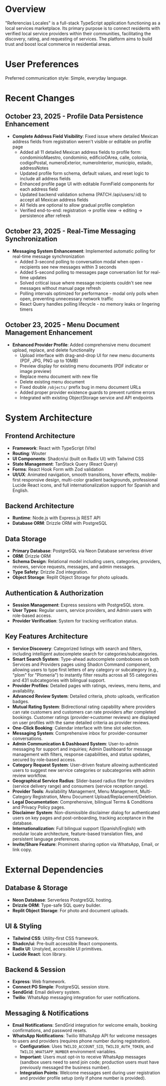 # Overview

"Referencias Locales" is a full-stack TypeScript application functioning as a local services marketplace. Its primary purpose is to connect residents with verified local service providers within their communities, facilitating the discovery, rating, and requesting of services. The platform aims to build trust and boost local commerce in residential areas.

# User Preferences

Preferred communication style: Simple, everyday language.

# Recent Changes

## October 23, 2025 - Profile Data Persistence Enhancement
- **Complete Address Field Visibility**: Fixed issue where detailed Mexican address fields from registration weren't visible or editable on profile page
  - Added all 11 detailed Mexican address fields to profile form: condominioMaestro, condominio, edificioOArea, calle, colonia, codigoPostal, numeroExterior, numeroInterior, municipio, estado, addressNotes
  - Updated profile form schema, default values, and reset logic to include all address fields
  - Enhanced profile page UI with editable FormField components for each address field
  - Updated backend validation schema (PATCH /api/users/:id) to accept all Mexican address fields
  - All fields are optional to allow gradual profile completion
  - Verified end-to-end: registration → profile view → editing → persistence after refresh

## October 23, 2025 - Real-Time Messaging Synchronization
- **Messaging System Enhancement**: Implemented automatic polling for real-time message synchronization
  - Added 3-second polling to conversation modal when open - recipients see new messages within 3 seconds
  - Added 5-second polling to messages page conversation list for real-time updates
  - Solved critical issue where message recipients couldn't see new messages without manual page refresh
  - Polling intervals optimized for performance - modal only polls when open, preventing unnecessary network traffic
  - React Query handles polling lifecycle - no memory leaks or lingering timers

## October 23, 2025 - Menu Document Management Enhancement
- **Enhanced Provider Profile**: Added comprehensive menu document upload, replace, and delete functionality
  - Upload interface with drag-and-drop UI for new menu documents (PDF, JPG, PNG up to 10MB)
  - Preview display for existing menu documents (PDF indicator or image preview)
  - Replace menu document with new file
  - Delete existing menu document
  - Fixed double `/objects/` prefix bug in menu document URLs
  - Added proper provider existence guards to prevent runtime errors
  - Integrated with existing ObjectStorage service and API endpoints

# System Architecture

## Frontend Architecture
- **Framework**: React with TypeScript (Vite)
- **Routing**: Wouter
- **UI Components**: Shadcn/ui (built on Radix UI) with Tailwind CSS
- **State Management**: TanStack Query (React Query)
- **Forms**: React Hook Form with Zod validation
- **UI/UX**: Animated navigation, smooth transitions, hover effects, mobile-first responsive design, multi-color gradient backgrounds, professional Lucide React icons, and full internationalization support for Spanish and English.

## Backend Architecture
- **Runtime**: Node.js with Express.js REST API
- **Database ORM**: Drizzle ORM with PostgreSQL

## Data Storage
- **Primary Database**: PostgreSQL via Neon Database serverless driver
- **ORM**: Drizzle ORM
- **Schema Design**: Relational model including users, categories, providers, reviews, service requests, messages, and admin messages.
- **Type Safety**: Drizzle Zod integration.
- **Object Storage**: Replit Object Storage for photo uploads.

## Authentication & Authorization
- **Session Management**: Express sessions with PostgreSQL store.
- **User Types**: Regular users, service providers, and Admin users with role-based access.
- **Provider Verification**: System for tracking verification status.

## Key Features Architecture
- **Service Discovery**: Categorized listings with search and filters, including intelligent autocomplete search for categories/subcategories.
- **Smart Search System**: Type-ahead autocomplete comboboxes on both Services and Providers pages using Shadcn Command component, allowing users to type first letters of any category or subcategory (e.g., "plom" for "Plomería") to instantly filter results across all 55 categories and 431 subcategories with bilingual support.
- **Provider Profiles**: Detailed pages with ratings, reviews, menu items, and availability.
- **Advanced Review System**: Detailed criteria, photo uploads, verification badges.
- **Mutual Rating System**: Bidirectional rating capability where providers can rate customers and customers can rate providers after completed bookings. Customer ratings (provider→customer reviews) are displayed on user profiles with the same detailed criteria as provider reviews.
- **One-Click Booking**: Calendar interface with time slot selection.
- **Messaging System**: Comprehensive inbox for provider-consumer conversations.
- **Admin Communication & Dashboard System**: User-to-admin messaging for support and inquiries; Admin Dashboard for message management with filters, response capabilities, and status updates, secured by role-based access.
- **Category Request System**: User-driven feature allowing authenticated users to suggest new service categories or subcategories with admin review workflow.
- **Geographical Service Radius**: Slider-based radius filter for providers (service delivery range) and consumers (service reception range).
- **Provider Tools**: Availability Management, Menu Management, Multi-Category Registration, Menu Document Upload/Replacement/Deletion.
- **Legal Documentation**: Comprehensive, bilingual Terms & Conditions and Privacy Policy pages.
- **Disclaimer System**: Non-dismissible disclaimer dialog for authenticated users on key pages and post-onboarding, tracking acceptance in the database.
- **Internationalization**: Full bilingual support (Spanish/English) with modular locale architecture, feature-based translation files, and persistent language preferences.
- **Invite/Share Feature**: Prominent sharing option via WhatsApp, Email, or link copy.

# External Dependencies

## Database & Storage
- **Neon Database**: Serverless PostgreSQL hosting.
- **Drizzle ORM**: Type-safe SQL query builder.
- **Replit Object Storage**: For photo and document uploads.

## UI & Styling
- **Tailwind CSS**: Utility-first CSS framework.
- **Shadcn/ui**: Pre-built accessible React components.
- **Radix UI**: Unstyled, accessible UI primitives.
- **Lucide React**: Icon library.

## Backend & Session
- **Express**: Web framework.
- **Connect PG Simple**: PostgreSQL session store.
- **SendGrid**: Email delivery system.
- **Twilio**: WhatsApp messaging integration for user notifications.

## Messaging & Notifications
- **Email Notifications**: SendGrid integration for welcome emails, booking confirmations, and password resets.
- **WhatsApp Notifications**: Twilio WhatsApp API for welcome messages to users and providers (requires phone number during registration).
  - **Configuration**: Uses `TWILIO_ACCOUNT_SID`, `TWILIO_AUTH_TOKEN`, and `TWILIO_WHATSAPP_NUMBER` environment variables.
  - **Important**: Users must opt-in to receive WhatsApp messages (sandbox users need to send join code; production users must have previously messaged the business number).
  - **Integration Points**: Welcome messages sent during user registration and provider profile setup (only if phone number is provided).
